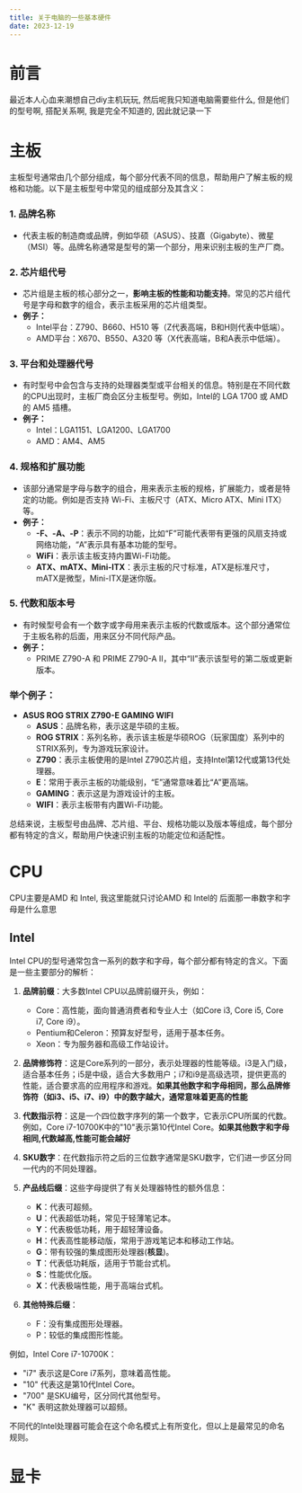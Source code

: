 ```yaml
---
title: 关于电脑的一些基本硬件
date: 2023-12-19
---
```


# 前言

最近本人心血来潮想自己diy主机玩玩,  然后呢我只知道电脑需要些什么,  但是他们的型号啊, 搭配关系啊, 我是完全不知道的, 因此就记录一下

# 主板

主板型号通常由几个部分组成，每个部分代表不同的信息，帮助用户了解主板的规格和功能。以下是主板型号中常见的组成部分及其含义：

### 1. **品牌名称**
   - 代表主板的制造商或品牌，例如华硕（ASUS）、技嘉（Gigabyte）、微星（MSI）等。品牌名称通常是型号的第一个部分，用来识别主板的生产厂商。

### 2. **芯片组代号**
   - 芯片组是主板的核心部分之一，**影响主板的性能和功能支持**。常见的芯片组代号是字母和数字的组合，表示主板采用的芯片组类型。
   - **例子：**
     - Intel平台：Z790、B660、H510 等（Z代表高端，B和H则代表中低端）。
     - AMD平台：X670、B550、A320 等（X代表高端，B和A表示中低端）。

### 3. **平台和处理器代号**
   - 有时型号中会包含与支持的处理器类型或平台相关的信息。特别是在不同代数的CPU出现时，主板厂商会区分主板型号。例如，Intel的 LGA 1700 或 AMD 的 AM5 插槽。
   - **例子：**
     - Intel：LGA1151、LGA1200、LGA1700
     - AMD：AM4、AM5

### 4. **规格和扩展功能**
   - 该部分通常是字母与数字的组合，用来表示主板的规格，扩展能力，或者是特定的功能。例如是否支持 Wi-Fi、主板尺寸（ATX、Micro ATX、Mini ITX）等。
   - **例子：**
     - **-F、-A、-P**：表示不同的功能，比如“F”可能代表带有更强的风扇支持或网络功能，“A”表示具有基本功能的型号。
     - **WiFi**：表示该主板支持内置Wi-Fi功能。
     - **ATX、mATX、Mini-ITX**：表示主板的尺寸标准，ATX是标准尺寸，mATX是微型，Mini-ITX是迷你版。

### 5. **代数和版本号**
   - 有时候型号会有一个数字或字母用来表示主板的代数或版本。这个部分通常位于主板名称的后面，用来区分不同代际产品。
   - **例子：**
     - PRIME Z790-A 和 PRIME Z790-A II，其中“II”表示该型号的第二版或更新版本。

### 举个例子：
- **ASUS ROG STRIX Z790-E GAMING WIFI**
  - **ASUS**：品牌名称，表示这是华硕的主板。
  - **ROG STRIX**：系列名称，表示该主板是华硕ROG（玩家国度）系列中的STRIX系列，专为游戏玩家设计。
  - **Z790**：表示主板使用的是Intel Z790芯片组，支持Intel第12代或第13代处理器。
  - **E**：常用于表示主板的功能级别，“E”通常意味着比“A”更高端。
  - **GAMING**：表示这是为游戏设计的主板。
  - **WIFI**：表示主板带有内置Wi-Fi功能。

总结来说，主板型号由品牌、芯片组、平台、规格功能以及版本等组成，每个部分都有特定的含义，帮助用户快速识别主板的功能定位和适配性。

# CPU

CPU主要是AMD 和 Intel,  我这里能就只讨论AMD 和 Intel的 后面那一串数字和字母是什么意思

## Intel

Intel CPU的型号通常包含一系列的数字和字母，每个部分都有特定的含义。下面是一些主要部分的解析：

1. **品牌前缀**：大多数Intel CPU以品牌前缀开头，例如：
   - Core：高性能，面向普通消费者和专业人士（如Core i3, Core i5, Core i7, Core i9）。
   - Pentium和Celeron：预算友好型号，适用于基本任务。
   - Xeon：专为服务器和高级工作站设计。

2. **品牌修饰符**：这是Core系列的一部分，表示处理器的性能等级。i3是入门级，适合基本任务；i5是中级，适合大多数用户；i7和i9是高级选项，提供更高的性能，适合要求高的应用程序和游戏。**如果其他数字和字母相同，那么品牌修饰符（如i3、i5、i7、i9）中的数字越大，通常意味着更高的性能**

3. **代数指示符**：这是一个四位数字序列的第一个数字，它表示CPU所属的代数。例如，Core i7-10700K中的"10"表示第10代Intel Core。**如果其他数字和字母相同,代数越高,性能可能会越好**

4. **SKU数字**：在代数指示符之后的三位数字通常是SKU数字，它们进一步区分同一代内的不同处理器。

5. **产品线后缀**：这些字母提供了有关处理器特性的额外信息：
   - **K**：代表可超频。
   - **U**：代表超低功耗，常见于轻薄笔记本。
   - **Y**：代表极低功耗，用于超轻薄设备。
   - **H**：代表高性能移动版，常用于游戏笔记本和移动工作站。
   - **G**：带有较强的集成图形处理器(**核显**)。
   - **T**：代表低功耗版，适用于节能台式机。
   - **S**：性能优化版。
   - **X**：代表极端性能，用于高端台式机。

6. **其他特殊后缀**：
   - F：没有集成图形处理器。
   - P：较低的集成图形性能。

例如，Intel Core i7-10700K：
- "i7" 表示这是Core i7系列，意味着高性能。
- "10" 代表这是第10代Intel Core。
- "700" 是SKU编号，区分同代其他型号。
- "K" 表明这款处理器可以超频。

不同代的Intel处理器可能会在这个命名模式上有所变化，但以上是最常见的命名规则。

# 显卡